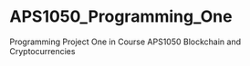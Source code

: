 # APS1050_Programming_One
Programming Project One in Course APS1050 Blockchain and Cryptocurrencies
